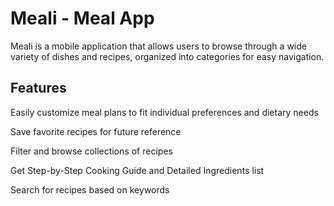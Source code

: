 # Meali - Meal App

Meali is a mobile application that allows users to browse through a wide
variety of dishes and recipes, organized into categories for easy navigation.

## Features
<p>Easily customize meal plans to fit individual preferences and dietary needs</p>
<p>Save favorite recipes for future reference</p>
<p>Filter and browse  collections of recipes</p>
<p>Get Step-by-Step Cooking Guide and Detailed Ingredients list</p>
<p>Search for recipes based on keywords</p>

